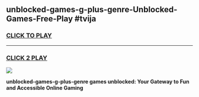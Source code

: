 
## unblocked-games-g-plus-genre-Unblocked-Games-Free-Play #tvija
<h3>
<a href="https://us.freeplayer.one?title=unblocked-games-g-plus-genre&ref=9M">CLICK TO PLAY</a></h3>
<hr>

<h3>
<a href="https://us.freeplayer.one?title=unblocked-games-g-plus-genre&ref=9M">CLICK 2 PLAY</a>
  
</h3>

<a href="https://us.freeplayer.one?title=unblocked-games-g-plus-genre&ref=9M"><img src="https://clearcache.store/games.png"></a>


**unblocked-games-g-plus-genre games unblocked: Your Gateway to Fun and Accessible Online Gaming**
